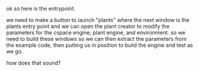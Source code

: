 ok so here is the entrypoint.

we need to make a button to launch "plants" where the next window is the plants entry point and we can open the plant creator to modify the parameters for the cspace engine, plant engine, and environment. so we need to build these windows so we can then extract the parameters from the example code, then putting us in position to build the engine and test as we go.

how does that sound?